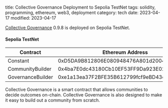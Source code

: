 title: Collective Governance Deployment to Sepolia TestNet
tags: solidity, programming, ethereum, web3, deployment
category: tech
date: 2023-04-17
modified: 2023-04-17

[Collective Governance](https://github.com/momentranks/collective-governance-v1) 0.9.8 is deployed on Sepolia TestNet.

#### Sepolia TestNet

| Contract          | Ethereum Address                           | Version |
| ----------------- | ------------------------------------------ | ------- |
| Constant          | 0xD5DA9B812806E080948476A801d2004f3305E63F | 0.9.8   |
| CommunityBuilder  | 0x4ba7E0dc43180Cb10EF53FF9Da923E02f459Ec9F | 0.9.8   |
| GovernanceBuilder | 0xe1a13ea37F2BFE35B612799fcf9eBD43efA00B87 | 0.9.8   |

Collective Governance is a smart contract that allows communities to decide outcomes on-chain.  Collective Governance is also designed to make it easy to build out a community from scratch.
